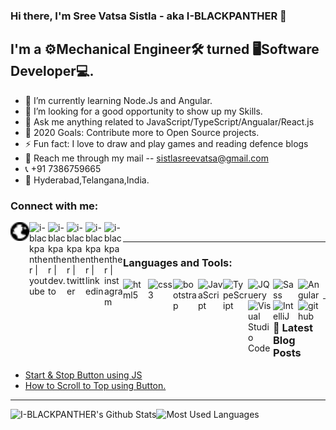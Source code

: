 ### Hi there, I'm Sree Vatsa Sistla - aka I-BLACKPANTHER 👋

## I'm a ⚙️Mechanical Engineer🛠️ turned 🖥️Software Developer💻.

- 🌱 I’m currently learning Node.Js and Angular.
- 💯 I’m looking for a good opportunity to show up my Skills.
- 💬 Ask me anything related to JavaScript/TypeScript/Angualar/React.js
- 🥅 2020 Goals: Contribute more to Open Source projects.
- ⚡ Fun fact: I love to draw and play games and reading defence blogs
- 📧 Reach me through my mail -- sistlasreevatsa@gmail.com
- 📞 +91 7386759665
- 📍 Hyderabad,Telangana,India.

### Connect with me:

[<img align="left" alt="i-blackpanther.com" width="30px" src="https://raw.githubusercontent.com/iconic/open-iconic/master/svg/globe.svg" />][website]
[<img align="left" alt="i-blackpanther | youtube" width="30px" src="https://cdn.jsdelivr.net/npm/simple-icons@v3/icons/youtube.svg" />][youtube]
[<img align="left" alt="i-blackpanther | dev.to" width="30px" src="https://cdn.jsdelivr.net/npm/simple-icons@3.0.1/icons/dev-dot-to.svg" />][dev.to]
[<img align="left" alt="i-blackpanther | twitter" width="30px" src="https://cdn.jsdelivr.net/npm/simple-icons@v3/icons/twitter.svg" />][twitter]
[<img align="left" alt="i-blackpanther | linkedin" width="30px" src="https://cdn.jsdelivr.net/npm/simple-icons@v3/icons/linkedin.svg" />][linkedin]
[<img align="left" alt="i-blackpanther | instagram" width="30px" src="https://cdn.jsdelivr.net/npm/simple-icons@v3/icons/instagram.svg" />][instagram]

<br />

---

### Languages and Tools:


[<img align="left" alt="html5" width="40px" src="https://raw.githubusercontent.com/I-BLACKPANTHER/devicon/c5378d6c2510ffa0b3e4475af95618a8048d6cf1/icons/html5/html5-original-wordmark.svg" />][link]
[<img align="left" alt="css3" width="40px" src="https://raw.githubusercontent.com/I-BLACKPANTHER/devicon/c5378d6c2510ffa0b3e4475af95618a8048d6cf1/icons/css3/css3-original-wordmark.svg" />][link]
[<img align="left" alt="bootstrap" width="40px" src="https://raw.githubusercontent.com/I-BLACKPANTHER/devicon/c5378d6c2510ffa0b3e4475af95618a8048d6cf1/icons/bootstrap/bootstrap-plain.svg" />][link]
[<img align="left" alt="JavaScript" width="40px" src="https://raw.githubusercontent.com/I-BLACKPANTHER/devicon/c5378d6c2510ffa0b3e4475af95618a8048d6cf1/icons/javascript/javascript-original.svg" />][link]
[<img align="left" alt="TypeScript" width="40px" src="https://raw.githubusercontent.com/I-BLACKPANTHER/devicon/c5378d6c2510ffa0b3e4475af95618a8048d6cf1/icons/typescript/typescript-original.svg" />][link]
[<img align="left" alt="JQuery" width="40px" src="https://raw.githubusercontent.com/I-BLACKPANTHER/devicon/c5378d6c2510ffa0b3e4475af95618a8048d6cf1/icons/jquery/jquery-original-wordmark.svg" />][link]
[<img align="left" alt="Sass" width="40px" src="https://raw.githubusercontent.com/I-BLACKPANTHER/devicon/c5378d6c2510ffa0b3e4475af95618a8048d6cf1/icons/sass/sass-original.svg" />][link]
[<img align="left" alt="Angular" width="40px" src="https://raw.githubusercontent.com/I-BLACKPANTHER/devicon/c5378d6c2510ffa0b3e4475af95618a8048d6cf1/icons/angularjs/angularjs-original.svg" />][link]
[<img align="left" alt="Visual Studio Code" width="40px" src="https://raw.githubusercontent.com/I-BLACKPANTHER/devicon/c5378d6c2510ffa0b3e4475af95618a8048d6cf1/icons/visualstudio/visualstudio-plain.svg" />][link]
[<img align="left" alt="IntelliJ" width="40px" src="https://raw.githubusercontent.com/I-BLACKPANTHER/devicon/c5378d6c2510ffa0b3e4475af95618a8048d6cf1/icons/intellij/intellij-original.svg" />][link]
[<img align="left" alt="github" width="40px" src="https://raw.githubusercontent.com/I-BLACKPANTHER/devicon/c5378d6c2510ffa0b3e4475af95618a8048d6cf1/icons/github/github-original.svg" />][link]


<br />

---

### 📜 Latest Blog Posts

<!-- BLOG-POST-LIST:START -->
- [Start & Stop Button using JS](https://dev.to/iblackpanther/start-stop-button-using-js-3p2e)
- [How to Scroll to Top using Button.](https://dev.to/iblackpanther/how-to-scroll-back-to-top-button-19a0)
<!-- BLOG-POST-LIST:END -->

---

<img align='left' alt="I-BLACKPANTHER's Github Stats" src="https://github-readme-stats.i-blackpanther.vercel.app/api?username=I-BLACKPANTHER&count_private=true&show_icons=true&hide_border=true" />

<img  alt="Most Used Languages" src="https://github-readme-stats.vercel.app/api/top-langs/?username=I-BLACKPANTHER&show_icons=true&hide_border=true" />

[link]: https://github.com/I-BLACKPANTHER/I-BLACKPANTHER
[website]: https://instagram.com/sree_vatsa_sistla
[youtube]: https://instagram.com/sree_vatsa_sistla
[dev.to]: https://dev.to/iblackpanther
[twitter]: https://instagram.com/sree_vatsa_sistla
[instagram]: https://instagram.com/sree_vatsa_sistla
[linkedin]: https://www.linkedin.com/in/sree-vatsa-sistla-5613b1192
